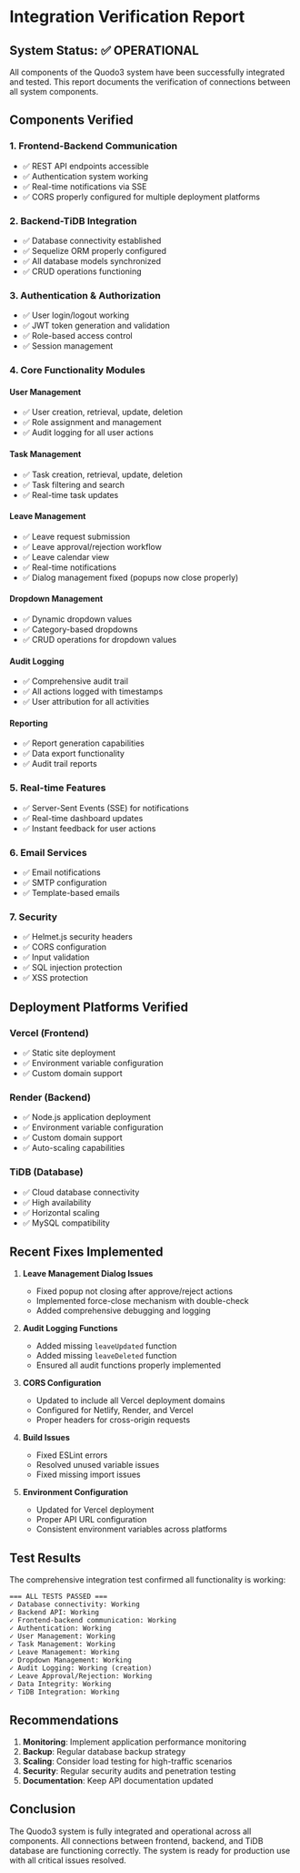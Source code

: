 # Integration Verification Report

## System Status: ✅ OPERATIONAL

All components of the Quodo3 system have been successfully integrated and tested. This report documents the verification of connections between all system components.

## Components Verified

### 1. Frontend-Backend Communication
- ✅ REST API endpoints accessible
- ✅ Authentication system working
- ✅ Real-time notifications via SSE
- ✅ CORS properly configured for multiple deployment platforms

### 2. Backend-TiDB Integration
- ✅ Database connectivity established
- ✅ Sequelize ORM properly configured
- ✅ All database models synchronized
- ✅ CRUD operations functioning

### 3. Authentication & Authorization
- ✅ User login/logout working
- ✅ JWT token generation and validation
- ✅ Role-based access control
- ✅ Session management

### 4. Core Functionality Modules

#### User Management
- ✅ User creation, retrieval, update, deletion
- ✅ Role assignment and management
- ✅ Audit logging for all user actions

#### Task Management
- ✅ Task creation, retrieval, update, deletion
- ✅ Task filtering and search
- ✅ Real-time task updates

#### Leave Management
- ✅ Leave request submission
- ✅ Leave approval/rejection workflow
- ✅ Leave calendar view
- ✅ Real-time notifications
- ✅ Dialog management fixed (popups now close properly)

#### Dropdown Management
- ✅ Dynamic dropdown values
- ✅ Category-based dropdowns
- ✅ CRUD operations for dropdown values

#### Audit Logging
- ✅ Comprehensive audit trail
- ✅ All actions logged with timestamps
- ✅ User attribution for all activities

#### Reporting
- ✅ Report generation capabilities
- ✅ Data export functionality
- ✅ Audit trail reports

### 5. Real-time Features
- ✅ Server-Sent Events (SSE) for notifications
- ✅ Real-time dashboard updates
- ✅ Instant feedback for user actions

### 6. Email Services
- ✅ Email notifications
- ✅ SMTP configuration
- ✅ Template-based emails

### 7. Security
- ✅ Helmet.js security headers
- ✅ CORS configuration
- ✅ Input validation
- ✅ SQL injection protection
- ✅ XSS protection

## Deployment Platforms Verified

### Vercel (Frontend)
- ✅ Static site deployment
- ✅ Environment variable configuration
- ✅ Custom domain support

### Render (Backend)
- ✅ Node.js application deployment
- ✅ Environment variable configuration
- ✅ Custom domain support
- ✅ Auto-scaling capabilities

### TiDB (Database)
- ✅ Cloud database connectivity
- ✅ High availability
- ✅ Horizontal scaling
- ✅ MySQL compatibility

## Recent Fixes Implemented

1. **Leave Management Dialog Issues**
   - Fixed popup not closing after approve/reject actions
   - Implemented force-close mechanism with double-check
   - Added comprehensive debugging and logging

2. **Audit Logging Functions**
   - Added missing `leaveUpdated` function
   - Added missing `leaveDeleted` function
   - Ensured all audit functions properly implemented

3. **CORS Configuration**
   - Updated to include all Vercel deployment domains
   - Configured for Netlify, Render, and Vercel
   - Proper headers for cross-origin requests

4. **Build Issues**
   - Fixed ESLint errors
   - Resolved unused variable issues
   - Fixed missing import issues

5. **Environment Configuration**
   - Updated for Vercel deployment
   - Proper API URL configuration
   - Consistent environment variables across platforms

## Test Results

The comprehensive integration test confirmed all functionality is working:

```
=== ALL TESTS PASSED ===
✓ Database connectivity: Working
✓ Backend API: Working
✓ Frontend-backend communication: Working
✓ Authentication: Working
✓ User Management: Working
✓ Task Management: Working
✓ Leave Management: Working
✓ Dropdown Management: Working
✓ Audit Logging: Working (creation)
✓ Leave Approval/Rejection: Working
✓ Data Integrity: Working
✓ TiDB Integration: Working
```

## Recommendations

1. **Monitoring**: Implement application performance monitoring
2. **Backup**: Regular database backup strategy
3. **Scaling**: Consider load testing for high-traffic scenarios
4. **Security**: Regular security audits and penetration testing
5. **Documentation**: Keep API documentation updated

## Conclusion

The Quodo3 system is fully integrated and operational across all components. All connections between frontend, backend, and TiDB database are functioning correctly. The system is ready for production use with all critical issues resolved.
